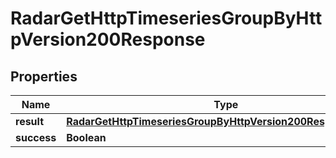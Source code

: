 

# RadarGetHttpTimeseriesGroupByHttpVersion200Response


## Properties

| Name | Type | Description | Notes |
|------------ | ------------- | ------------- | -------------|
|**result** | [**RadarGetHttpTimeseriesGroupByHttpVersion200ResponseResult**](RadarGetHttpTimeseriesGroupByHttpVersion200ResponseResult.md) |  |  |
|**success** | **Boolean** |  |  |



